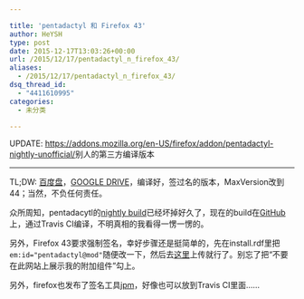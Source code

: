 ```yaml
---

title: 'pentadactyl 和 Firefox 43'
author: HeYSH
type: post
date: 2015-12-17T13:03:26+00:00
url: /2015/12/17/pentadactyl_n_firefox_43/
aliases:
  - /2015/12/17/pentadactyl_n_firefox_43/
dsq_thread_id:
  - "4411610995"
categories:
  - 未分类

---
```

UPDATE:
<https://addons.mozilla.org/en-US/firefox/addon/pentadactyl-nightly-unofficial/>别人的第三方编译版本

------------------------------------------------------------------------

TL;DW: [百度盘](http://pan.baidu.com/s/1jH0zrhG)，[GOOGLE DRIVE](https://drive.google.com/file/d/0B5jbrghmIinDU1gtdGdHVG40WFk/view?usp=sharing)，编译好，签过名的版本，MaxVersion改到44；当然，不负任何责任。

众所周知，pentadacytl的[nightly build](http://5digits.org/nightlies)已经坏掉好久了，现在的build在[GitHub](https://github.com/ffledgling/dactyl-build/releases)上，通过Travis CI编译，不明真相的我看得一愣一愣的。

另外，Firefox 43要求强制签名，幸好步骤还是挺简单的，先在install.rdf里把`em:id="pentadactyl@mod"`随便改一下，然后去[这里](https://addons.mozilla.org/zh-CN/developers/addon/submit/2)上传就行了。别忘了把“不要在此网站上展示我的附加组件”勾上。

另外，firefox也发布了签名工具[jpm](https://developer.mozilla.org/en-US/Add-ons/SDK/Tools/jpm#jpm_sign)，好像也可以放到Travis CI里面……
